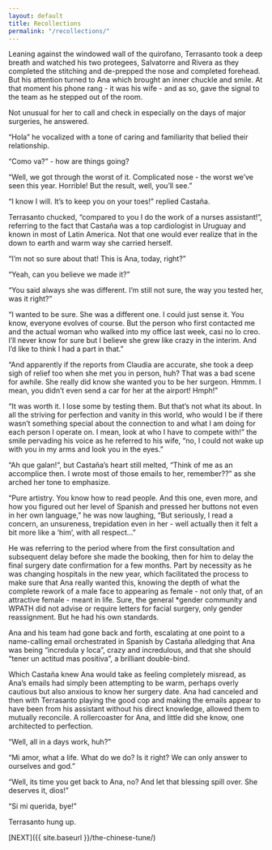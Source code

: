```yaml
---
layout: default
title: Recollections
permalink: "/recollections/"
---
```

<!-- wp:paragraph -->

Leaning against the windowed wall of the quirofano, Terrasanto took a deep breath and watched his two protegees, Salvatorre and Rivera as they completed the stitching and de-prepped the nose and completed forehead. But his attention turned to Ana which brought an inner chuckle and smile. At that moment his phone rang - it was his wife - and as so, gave the signal to the team as he stepped out of the room.

<!-- /wp:paragraph -->

<!-- wp:paragraph -->

Not unusual for her to call and check in especially on the days of major surgeries, he answered.

<!-- /wp:paragraph -->

<!-- wp:paragraph -->

“Hola” he vocalized with a tone of caring and familiarity that belied their relationship.

<!-- /wp:paragraph -->

<!-- wp:paragraph -->

“Como va?” - how are things going?

<!-- /wp:paragraph -->

<!-- wp:paragraph -->

“Well, we got through the worst of it. Complicated nose - the worst we’ve seen this year. Horrible! But the result, well, you’ll see.”

<!-- /wp:paragraph -->

<!-- wp:paragraph -->

“I know I will. It’s to keep you on your toes!” replied Castaña.

<!-- /wp:paragraph -->

<!-- wp:paragraph -->

Terrasanto chucked, “compared to you I do the work of a nurses assistant!”, referring to the fact that Castaña was a top cardiologist in Uruguay and known in most of Latin America. Not that one would ever realize that in the down to earth and warm way she carried herself.

<!-- /wp:paragraph -->

<!-- wp:paragraph -->

“I’m not so sure about that! This is Ana, today, right?”

<!-- /wp:paragraph -->

<!-- wp:paragraph -->

“Yeah, can you believe we made it?”

<!-- /wp:paragraph -->

<!-- wp:paragraph -->

“You said always she was different. I’m still not sure, the way you tested her, was it right?”

<!-- /wp:paragraph -->

<!-- wp:paragraph -->

“I wanted to be sure. She was a different one. I could just sense it. You know, everyone evolves of course. But the person who first contacted me and the actual woman who walked into my office last week, casi no lo creo. I’ll never know for sure but I believe she grew like crazy in the interim. And I’d like to think I had a part in that.”

<!-- /wp:paragraph -->

<!-- wp:paragraph -->

“And apparently if the reports from Claudia are accurate, she took a deep sigh of relief too when she met you in person, huh? That was a bad scene for awhile. She really did know she wanted you to be her surgeon. Hmmm. I mean, you didn’t even send a car for her at the airport! Hmph!”

<!-- /wp:paragraph -->

<!-- wp:paragraph -->

“It was worth it. I lose some by testing them. But that’s not what its about. In all the striving for perfection and vanity in this world, who would I be if there wasn’t something special about the connection to and what I am doing for each person I operate on. I mean, look at who I have to compete with!” the smile pervading his voice as he referred to his wife, “no, I could not wake up with you in my arms and look you in the eyes.”

<!-- /wp:paragraph -->

<!-- wp:paragraph -->

“Ah que galan!”, but Castaña’s heart still melted, “Think of me as an accomplice then. I wrote most of those emails to her, remember??” as she arched her tone to emphasize.

<!-- /wp:paragraph -->

<!-- wp:paragraph -->

“Pure artistry. You know how to read people. And this one, even more, and how you figured out her level of Spanish and pressed her buttons not even in her own language,” he was now laughing, “But seriously, I read a concern, an unsureness, trepidation even in her - well actually then it felt a bit more like a ‘him’, with all respect…”

<!-- /wp:paragraph -->

<!-- wp:paragraph -->

He was referring to the period where from the first consultation and subsequent delay before she made the booking, then for him to delay the final surgery date confirmation for a few months. Part by necessity as he was changing hospitals in the new year, which facilitated the process to make sure that Ana really wanted this, knowing the depth of what the complete rework of a male face to appearing as female - not only that, of an attractive female - meant in life. Sure, the general \*gender community and WPATH did not advise or require letters for facial surgery, only gender reassignment. But he had his own standards.

<!-- /wp:paragraph -->

<!-- wp:paragraph -->

Ana and his team had gone back and forth, escalating at one point to a name-calling email orchestrated in Spanish by Castaña alledging that Ana was being “incredula y loca”, crazy and incredulous, and that she should “tener un actitud mas positiva”, a brilliant double-bind.&nbsp;

<!-- /wp:paragraph -->

<!-- wp:paragraph -->

Which Castaña knew Ana would take as feeling completely misread, as Ana’s emails had simply been attempting to be warm, perhaps overly cautious but also anxious to know her surgery date. Ana had canceled and then with Terrasanto playing the good cop and making the emails appear to have been from his assistant without his direct knowledge, allowed them to mutually reconcile. A rollercoaster for Ana, and little did she know, one architected to perfection.

<!-- /wp:paragraph -->

<!-- wp:paragraph -->

“Well, all in a days work, huh?”

<!-- /wp:paragraph -->

<!-- wp:paragraph -->

“Mi amor, what a life. What do we do? Is it right? We can only answer to ourselves and god.”

<!-- /wp:paragraph -->

<!-- wp:paragraph -->

“Well, its time you get back to Ana, no? And let that blessing spill over. She deserves it, dios!”

<!-- /wp:paragraph -->

<!-- wp:paragraph -->

“Si mi querida, bye!”

<!-- /wp:paragraph -->

<!-- wp:paragraph -->

Terrasanto hung up.

<!-- /wp:paragraph -->

<!-- wp:paragraph -->

[NEXT]({{ site.baseurl }}/the-chinese-tune/)

<!-- /wp:paragraph -->


